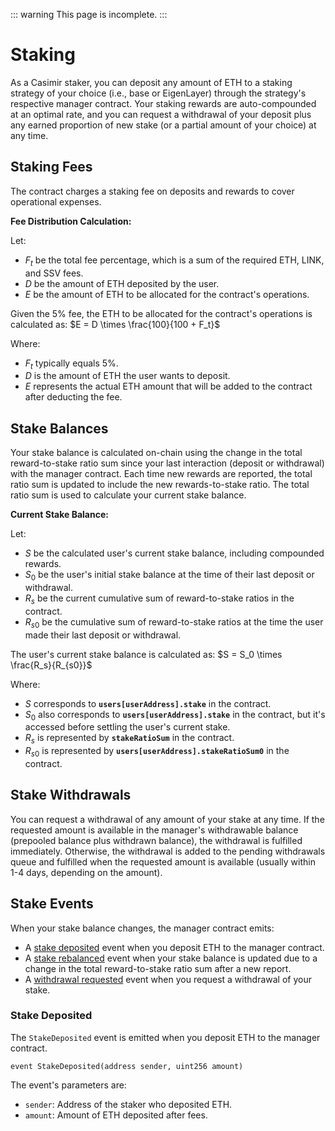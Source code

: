 ::: warning
This page is incomplete.
:::

# Staking

As a Casimir staker, you can deposit any amount of ETH to a staking strategy of your choice (i.e., base or EigenLayer) through the strategy's respective manager contract. Your staking rewards are auto-compounded at an optimal rate, and you can request a withdrawal of your deposit plus any earned proportion of new stake (or a partial amount of your choice) at any time.

## Staking Fees

The contract charges a staking fee on deposits and rewards to cover operational expenses.

**Fee Distribution Calculation:**

Let:

- $F_t$ be the total fee percentage, which is a sum of the required ETH, LINK, and SSV fees.
- $D$ be the amount of ETH deposited by the user.
- $E$ be the amount of ETH to be allocated for the contract's operations.

Given the 5% fee, the ETH to be allocated for the contract's operations is calculated as:
$E = D \times \frac{100}{100 + F_t}$

Where:

- $F_t$ typically equals 5%.
- $D$ is the amount of ETH the user wants to deposit.
- $E$ represents the actual ETH amount that will be added to the contract after deducting the fee.

## Stake Balances

Your stake balance is calculated on-chain using the change in the total reward-to-stake ratio sum since your last interaction (deposit or withdrawal) with the manager contract. Each time new rewards are reported, the total ratio sum is updated to include the new rewards-to-stake ratio. The total ratio sum is used to calculate your current stake balance.

**Current Stake Balance:**

Let:

- $S$ be the calculated user's current stake balance, including compounded rewards.
- $S_0$ be the user's initial stake balance at the time of their last deposit or withdrawal.
- $R_s$ be the current cumulative sum of reward-to-stake ratios in the contract.
- $R_{s0}$ be the cumulative sum of reward-to-stake ratios at the time the user made their last deposit or withdrawal.

The user's current stake balance is calculated as:
$S = S_0 \times \frac{R_s}{R_{s0}}$

Where:

- $S$ corresponds to **`users[userAddress].stake`** in the contract.
- $S_0$ also corresponds to **`users[userAddress].stake`** in the contract, but it's accessed before settling the user's current stake.
- $R_s$ is represented by **`stakeRatioSum`** in the contract.
- $R_{s0}$ is represented by **`users[userAddress].stakeRatioSum0`** in the contract.

## Stake Withdrawals

You can request a withdrawal of any amount of your stake at any time. If the requested amount is available in the manager's withdrawable balance (prepooled balance plus withdrawn balance), the withdrawal is fulfilled immediately. Otherwise, the withdrawal is added to the pending withdrawals queue and fulfilled when the requested amount is available (usually within 1-4 days, depending on the amount).

## Stake Events

When your stake balance changes, the manager contract emits:

- A [stake deposited](#stake-deposited) event when you deposit ETH to the manager contract.
- A [stake rebalanced](#stake-rebalanced) event when your stake balance is updated due to a change in the total reward-to-stake ratio sum after a new report.
- A [withdrawal requested](#withdrawal-requested) event when you request a withdrawal of your stake.

### Stake Deposited

The `StakeDeposited` event is emitted when you deposit ETH to the manager contract.

```solidity
event StakeDeposited(address sender, uint256 amount)
```

The event's parameters are:

- `sender`: Address of the staker who deposited ETH.
- `amount`: Amount of ETH deposited after fees.

